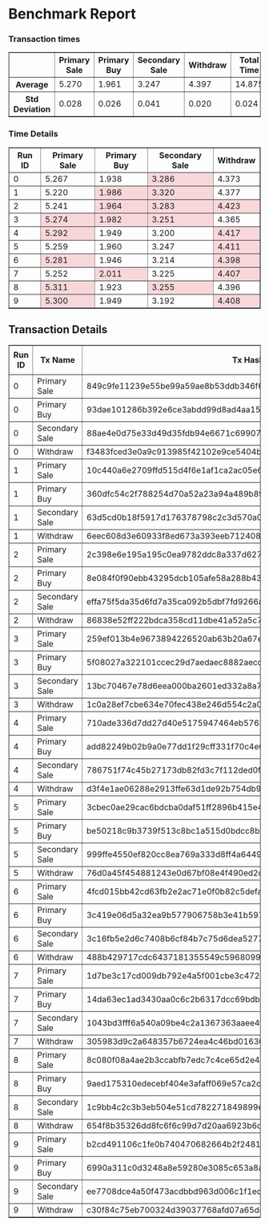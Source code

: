 # Benchmark Report
<style>
  .highlight {
    background-color: #f8d7da;
  }
</style>
### Transaction times

<table border="1">
<tr><th> </th>
<th>Primary Sale</th>
<th>Primary Buy</th>
<th>Secondary Sale</th>
<th>Withdraw</th>
<th>Total Time</th>
</tr>
<tr><th>Average</th><td>5.270</td><td>1.961</td><td>3.247</td><td>4.397</td><td>14.875</td></tr>
<tr><th>Std Deviation</th><td>0.028</td><td>0.026</td><td>0.041</td><td>0.020</td><td>0.024</td></tr>
</table>

### Time Details

<table border="1">
<thead>
<tr>
<th>Run ID</th>
<th>Primary Sale</th>
<th>Primary Buy</th>
<th>Secondary Sale</th>
<th>Withdraw</th>
</tr>
</thead>
<tr>
<td>0</td>
<td>5.267</td>
<td>1.938</td>
<td class="highlight">3.286</td>
<td>4.373</td>
</tr>
<tr>
<td>1</td>
<td>5.220</td>
<td class="highlight">1.986</td>
<td class="highlight">3.320</td>
<td>4.377</td>
</tr>
<tr>
<td>2</td>
<td>5.241</td>
<td class="highlight">1.964</td>
<td class="highlight">3.283</td>
<td class="highlight">4.423</td>
</tr>
<tr>
<td>3</td>
<td class="highlight">5.274</td>
<td class="highlight">1.982</td>
<td class="highlight">3.251</td>
<td>4.365</td>
</tr>
<tr>
<td>4</td>
<td class="highlight">5.292</td>
<td>1.949</td>
<td>3.200</td>
<td class="highlight">4.417</td>
</tr>
<tr>
<td>5</td>
<td>5.259</td>
<td>1.960</td>
<td>3.247</td>
<td class="highlight">4.411</td>
</tr>
<tr>
<td>6</td>
<td class="highlight">5.281</td>
<td>1.946</td>
<td>3.214</td>
<td class="highlight">4.398</td>
</tr>
<tr>
<td>7</td>
<td>5.252</td>
<td class="highlight">2.011</td>
<td>3.225</td>
<td class="highlight">4.407</td>
</tr>
<tr>
<td>8</td>
<td class="highlight">5.311</td>
<td>1.923</td>
<td class="highlight">3.255</td>
<td>4.396</td>
</tr>
<tr>
<td>9</td>
<td class="highlight">5.300</td>
<td>1.949</td>
<td>3.192</td>
<td class="highlight">4.408</td>
</tr>
</table>

## Transaction Details

<style>
  .highlight {
    background-color: #f8d7da;
  }
</style>
<table border="1">
<thead>
<tr>
<th rowspan=2 >Run ID</th>
<th rowspan=2>Tx Name</th>
<th rowspan=2>Tx Hash</th>
<th rowspan=2>Fee</th>
<th colspan=2>Execution Units</th>
</tr>
<tr>
<th> Mem </th>
<th> Cpu </th>
</tr>
</thead>
<tr>
<td>0</td>
<td>Primary Sale</td>
<td>849c9fe11239e55be99a59ae8b53ddb346f64035ab4c6b0bdf81855a6275cd3d</td>
<td>179141</td>
<td>-</td>
<td>-</td>
</tr>
<tr>
<td>0</td>
<td>Primary Buy</td>
<td>93dae101286b392e6ce3abdd99d8ad4aa155f11331315b8ab5be63669468300f</td>
<td>335747</td>
<td>1992720</td>
<td>536441539</td>
</tr>
<tr>
<td>0</td>
<td>Secondary Sale</td>
<td>88ae4e0d75e33d49d35fdb94e6671c69907096c63526e8c8a8a75bc702481c21</td>
<td>177557</td>
<td>-</td>
<td>-</td>
</tr>
<tr>
<td>0</td>
<td>Withdraw</td>
<td>f3483fced3e0a9c913985f42102e9ce5404be71c8a69371275908441a4f7a54f</td>
<td>314559</td>
<td>1733544</td>
<td>468293773</td>
</tr>
<tr>
<td>1</td>
<td>Primary Sale</td>
<td>10c440a6e2709ffd515d4f6e1af1ca2ac05e69f422cd24a0cc1aca0e3c848c8d</td>
<td>179141</td>
<td>-</td>
<td>-</td>
</tr>
<tr>
<td>1</td>
<td>Primary Buy</td>
<td>360dfc54c2f788254d70a52a23a94a489b89491b401fb36a0dfc92cdeb286926</td>
<td>335747</td>
<td>1992720</td>
<td>536441539</td>
</tr>
<tr>
<td>1</td>
<td>Secondary Sale</td>
<td>63d5cd0b18f5917d176378798c2c3d570a049ca0bca4fe40ffa8bfc243bb4533</td>
<td>177557</td>
<td>-</td>
<td>-</td>
</tr>
<tr>
<td>1</td>
<td>Withdraw</td>
<td>6eec608d3e60933f8ed673a393eeb712408a3fc9ee6a8ff9fa8644e17de7c47d</td>
<td>314559</td>
<td>1733544</td>
<td>468293773</td>
</tr>
<tr>
<td>2</td>
<td>Primary Sale</td>
<td>2c398e6e195a195c0ea9782ddc8a337d627198315408f224b1c83a377a760a53</td>
<td>179141</td>
<td>-</td>
<td>-</td>
</tr>
<tr>
<td>2</td>
<td>Primary Buy</td>
<td>8e084f0f90ebb43295dcb105afe58a288b43986f1abe087f117890148390331d</td>
<td>335835</td>
<td>1992720</td>
<td>536441539</td>
</tr>
<tr>
<td>2</td>
<td>Secondary Sale</td>
<td>effa75f5da35d6fd7a35ca092b5dbf7fd9266a1f4bcc0e69b6650261417748f6</td>
<td>177557</td>
<td>-</td>
<td>-</td>
</tr>
<tr>
<td>2</td>
<td>Withdraw</td>
<td>86838e52ff222bdca358cd11dbe41a52a5c7388f3070b7a254e5d3effbb9019e</td>
<td>314559</td>
<td>1733544</td>
<td>468293773</td>
</tr>
<tr>
<td>3</td>
<td>Primary Sale</td>
<td>259ef013b4e9673894226520ab63b20a67ef40ec1ef8f3bb7ad35bb1bd1cd9a0</td>
<td>179141</td>
<td>-</td>
<td>-</td>
</tr>
<tr>
<td>3</td>
<td>Primary Buy</td>
<td>5f08027a322101ccec29d7aedaec8882aecc48fa1725969fbfd6b69490573cfb</td>
<td>335835</td>
<td>1992720</td>
<td>536441539</td>
</tr>
<tr>
<td>3</td>
<td>Secondary Sale</td>
<td>13bc70467e78d6eea000ba2601ed332a8a7b60998feaabc87bf2537f3915cc7e</td>
<td>177557</td>
<td>-</td>
<td>-</td>
</tr>
<tr>
<td>3</td>
<td>Withdraw</td>
<td>1c0a28ef7cbe634e70fec438e246d554c2a0cbb4e2f4d0835191c3fd9306ce60</td>
<td>314559</td>
<td>1733544</td>
<td>468293773</td>
</tr>
<tr>
<td>4</td>
<td>Primary Sale</td>
<td>710ade336d7dd27d40e5175947464eb57638547392a45252525ee38245efb40d</td>
<td>179141</td>
<td>-</td>
<td>-</td>
</tr>
<tr>
<td>4</td>
<td>Primary Buy</td>
<td>add82249b02b9a0e77dd1f29cff331f70c4e683b1d884b4ff5b1cff4978b2bfd</td>
<td>335835</td>
<td>1992720</td>
<td>536441539</td>
</tr>
<tr>
<td>4</td>
<td>Secondary Sale</td>
<td>786751f74c45b27173db82fd3c7f112ded0fb2aaec1d9b306c31b0be57631c07</td>
<td>177557</td>
<td>-</td>
<td>-</td>
</tr>
<tr>
<td>4</td>
<td>Withdraw</td>
<td>d3f4e1ae06288e2913ffe63d1de92b754db9ded86438cb9e203c784d54ff8374</td>
<td>314559</td>
<td>1733544</td>
<td>468293773</td>
</tr>
<tr>
<td>5</td>
<td>Primary Sale</td>
<td>3cbec0ae29cac6bdcba0daf51ff2896b415e4cf73ed8d89b0039896962542307</td>
<td>179141</td>
<td>-</td>
<td>-</td>
</tr>
<tr>
<td>5</td>
<td>Primary Buy</td>
<td>be50218c9b3739f513c8bc1a515d0bdcc8be7c55c194faf6e8bff6acd6286cb7</td>
<td>335835</td>
<td>1992720</td>
<td>536441539</td>
</tr>
<tr>
<td>5</td>
<td>Secondary Sale</td>
<td>999ffe4550ef820cc8ea769a333d8ff4a64497e1ea5479d06fd55230f60caa34</td>
<td>177557</td>
<td>-</td>
<td>-</td>
</tr>
<tr>
<td>5</td>
<td>Withdraw</td>
<td>76d0a45f454881243e0d67bf08e4f490ed2d0edddaec04725c01aaa793b2939e</td>
<td>314559</td>
<td>1733544</td>
<td>468293773</td>
</tr>
<tr>
<td>6</td>
<td>Primary Sale</td>
<td>4fcd015bb42cd63fb2e2ac71e0f0b82c5defaebe6529ed94eda4e307f2f11a61</td>
<td>179141</td>
<td>-</td>
<td>-</td>
</tr>
<tr>
<td>6</td>
<td>Primary Buy</td>
<td>3c419e06d5a32ea9b577906758b3e41b597a24a6ea07dab9e3cde21ddc0df6fa</td>
<td>335835</td>
<td>1992720</td>
<td>536441539</td>
</tr>
<tr>
<td>6</td>
<td>Secondary Sale</td>
<td>3c16fb5e2d6c7408b6cf84b7c75d6dea527750f9dde110bc90ad7062f54276e4</td>
<td>177557</td>
<td>-</td>
<td>-</td>
</tr>
<tr>
<td>6</td>
<td>Withdraw</td>
<td>488b429717cdc6437181355549c5968099ee4e3c437aa961812c8d06434e68f3</td>
<td>314559</td>
<td>1733544</td>
<td>468293773</td>
</tr>
<tr>
<td>7</td>
<td>Primary Sale</td>
<td>1d7be3c17cd009db792e4a5f001cbe3c472d51397251b58566c14e435e896bc0</td>
<td>179141</td>
<td>-</td>
<td>-</td>
</tr>
<tr>
<td>7</td>
<td>Primary Buy</td>
<td>14da63ec1ad3430aa0c6c2b6317dcc69bdb277c18596a1fa1ad542c1271475c8</td>
<td>335835</td>
<td>1992720</td>
<td>536441539</td>
</tr>
<tr>
<td>7</td>
<td>Secondary Sale</td>
<td>1043bd3fff6a540a09be4c2a1367363aaee4f6629a65d27ee44ab2f556907e4d</td>
<td>177557</td>
<td>-</td>
<td>-</td>
</tr>
<tr>
<td>7</td>
<td>Withdraw</td>
<td>305983d9c2a648357b6724ea4c46bd01630257b96b7fc5ce8e224266bd5bc2b4</td>
<td>314559</td>
<td>1733544</td>
<td>468293773</td>
</tr>
<tr>
<td>8</td>
<td>Primary Sale</td>
<td>8c080f08a4ae2b3ccabfb7edc7c4ce65d2e403fbaa2ffd2151d96e8066785f23</td>
<td>179141</td>
<td>-</td>
<td>-</td>
</tr>
<tr>
<td>8</td>
<td>Primary Buy</td>
<td>9aed175310edecebf404e3afaff069e57ca2c74c8a7416137818b59b8e7a367b</td>
<td>335835</td>
<td>1992720</td>
<td>536441539</td>
</tr>
<tr>
<td>8</td>
<td>Secondary Sale</td>
<td>1c9bb4c2c3b3eb504e51cd782271849899ecc15c3dbd3837b2e8983ce2239731</td>
<td>177557</td>
<td>-</td>
<td>-</td>
</tr>
<tr>
<td>8</td>
<td>Withdraw</td>
<td>654f8b35326dd8fc6f6c99d7d20aa6923b6d4b10f685a7dd7969db105ce8a27a</td>
<td>314559</td>
<td>1733544</td>
<td>468293773</td>
</tr>
<tr>
<td>9</td>
<td>Primary Sale</td>
<td>b2cd491106c1fe0b740470682664b2f2481d7cd69f7de2e4ebd3f0bfa73dd9c6</td>
<td>179141</td>
<td>-</td>
<td>-</td>
</tr>
<tr>
<td>9</td>
<td>Primary Buy</td>
<td>6990a311c0d3248a8e59280e3085c653a8a44c9f9a53ed9e639ef32b254e956f</td>
<td>335835</td>
<td>1992720</td>
<td>536441539</td>
</tr>
<tr>
<td>9</td>
<td>Secondary Sale</td>
<td>ee7708dce4a50f473acdbbd963d006c1f1ecb75fb86133f8e6fc3bc9631c1af6</td>
<td>177557</td>
<td>-</td>
<td>-</td>
</tr>
<tr>
<td>9</td>
<td>Withdraw</td>
<td>c30f84c75eb700324d39037768afd07a65dc5ad105de7eb9b406a951e575a888</td>
<td>314559</td>
<td>1733544</td>
<td>468293773</td>
</tr>
</table>
